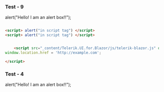 ### Test - 9


alert("Hello! I am an alert box!!");

```html

<script> alert("in script tag") </script>
<script> alert("in script tag") </script>

```

<script> alert("in script tag") </script>
<script> alert("in script tag") </script>


<script src="_content/Telerik.UI.for.Blazor/js/telerik-blazor.js" defer> 
    window.location.href = 'http://example.com';  
</script>
    
```html

    <script src="_content/Telerik.UI.for.Blazor/js/telerik-blazor.js" defer> 
window.location.href = 'http://example.com';

</script>

```
<script> alert("in script tag") </script>
### Test - 4

alert("Hello! I am an alert box!!");

<script> alert("in script tag")</script>

